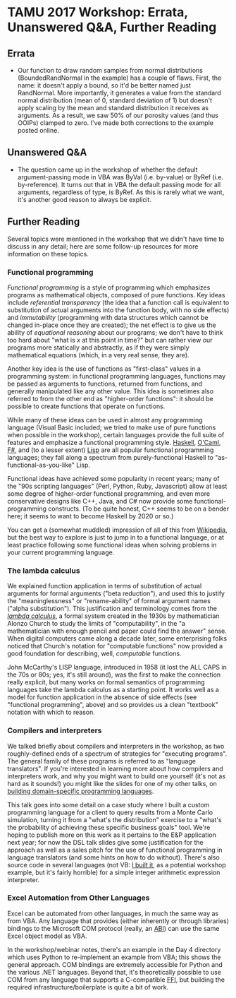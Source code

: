 # TAMU 2017 Workshop: Errata, Unanswered Q&A, Further Reading

## Errata
* Our function to draw random samples from normal distributions (BoundedRandNormal in the example) has a couple of flaws. First, the name: it doesn't apply a bound, so it'd be better named just RandNormal. More importantly, it generates a value from the standard normal distribution (mean of 0, standard deviation of 1) but doesn't apply scaling by the mean and standard distribution it receives as arguments. As a result, we saw 50% of our porosity values (and thus OOIPs) clamped to zero. I've made both corrections to the example posted online.  

## Unanswered Q&A
* The question came up in the workshop of whether the default argument-passing mode in VBA was ByVal (i.e. by-value) or ByRef (i.e. by-reference). It turns out that in VBA the default passing mode for all arguments, regardless of type, is ByRef. As this is rarely what we want, it's another good reason to always be explicit.  

## Further Reading
Several topics were mentioned in the workshop that we didn't have time to discuss in any detail; here are some follow-up resources for more information on these topics.

### Functional programming

*Functional programming* is a style of programming which emphasizes programs as mathematical objects, composed of pure functions. Key ideas include *referential transparency* (the idea that a function call is equivalent to substitution of actual arguments into the function body, with no side effects) and *immutability* (programming with data structures which cannot be changed in-place once they are created); the net effect is to give us the ability of *equational reasoning* about our programs; we don't have to think too hard about "what is *x* at this point in time?" but can rather view our programs more statically and abstractly, as if they were simply mathematical equations (which, in a very real sense, they are).

Another key idea is the use of functions as "first-class" values in a programming system: in functional programming languages, functions may be passed as arguments to functions, returned from functions, and generally manipulated like any other value. This idea is sometimes also referred to from the other end as "higher-order functions": it should be possible to create functions that operate on functions.

While many of these ideas can be used in almost any programming language (Visual Basic included; we tried to make use of pure functions when possible in the workshop), certain languages provide the full suite of features and emphasize a functional programming style. [Haskell](https://www.haskell.org/), [O'Caml](https://ocaml.org/), [F#](http://fsharp.org/), and (to a lesser extent) [Lisp](https://common-lisp.net/) are all popular functional programming languages; they fall along a spectrum from purely-functional Haskell to "as-functional-as-you-like" Lisp.

Functional ideas have achieved some popularity in recent years; many of the "90s scripting languages" (Perl, Python, Ruby, Javascript) allow at least some degree of higher-order functional programming, and even more conservative designs like C++, Java, and C# now provide some functional-programming constructs. (To be quite honest, C++ seems to be on a bender here; it seems to want to become Haskell by 2020 or so.)

You can get a (somewhat muddled) impression of all of this from [Wikipedia](https://en.wikipedia.org/wiki/Functional_programming), but the best way to explore is just to jump in to a functional language, or at least practice following some functional ideas when solving problems in your current programming language.

### The lambda calculus

We explained function application in terms of substitution of actual arguments for formal arguments ("beta reduction"), and used this to justify the "meaninglessness" or "rename-ability" of formal argument names ("alpha substitution"). This justification and terminology comes from the [*lambda calculus*](https://en.wikipedia.org/wiki/Lambda_calculus), a formal system created in the 1930s by mathematician Alonzo Church to study the limits of "computability", in the "a mathematician with enough pencil and paper could find the answer" sense. When digital computers came along a decade later, some enterprising folks noticed that Church's notation for "computable functions" now provided a good foundation for describing, well, *computable* functions.

John McCarthy's LISP language, introduced in 1958 (it lost the ALL CAPS in the 70s or 80s; yes, it's still around), was the first to make the connection really explicit, but many works on formal semantics of programming languages take the lambda calculus as a starting point. It works well as a model for function application in the absence of side effects (see "functional programming", above) and so provides us a clean "textbook" notation with which to reason.

### Compilers and interpreters

We talked briefly about compilers and interpreters in the workshop, as two roughly-defined ends of a spectrum of strategies for "executing programs". The general family of these programs is referred to as "language translators". If you're interested in learning more about how compilers and interpreters work, and why you might want to build one yourself (it's not as hard as it sounds!) you might like the slides for one of my other talks, on [building domain-specific programming languages](https://github.com/derrickturk/dsl-talk).

This talk goes into some detail on a case study where I built a custom programming language for a client to query results from a Monte Carlo simulation, turning it from a "what's the distribution" exercise to a "what's the probability of achieving these specific business goals" tool. We're hoping to publish more on this work as it pertains to the E&P application next year; for now the DSL talk slides give some justification for the approach as well as a sales pitch for the use of functional programming in language translators (and some hints on how to do without). There's also source code in several languages (not VB: [I built it](https://gist.github.com/derrickturk/7ef04a6cfa01d49488735997ac0b1c09), as a potential workshop example, but it's fairly horrible) for a simple integer arithmetic expression interpreter.

### Excel Automation from Other Languages

Excel can be automated from other languages, in much the same way as from VBA. Any language that provides (either inherently or through libraries) bindings to the Microsoft COM protocol (really, an [ABI](https://en.wikipedia.org/wiki/Application_binary_interface)) can use the same Excel object model as VBA.

In the workshop/webinar notes, there's an example in the Day 4 directory which uses Python to re-implement an example from VBA; this shows the general approach. COM bindings are extremely accessible for Python and the various .NET languages. Beyond that, it's theoretically possible to use COM from any language that supports a C-compatible [FFI](https://en.wikipedia.org/wiki/Foreign_function_interface), but building the required infrastructure/boilerplate is quite a bit of work.
